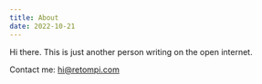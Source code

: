 ```yaml
---
title: About
date: 2022-10-21
---
```


Hi there. This is just another person writing on the open internet.

Contact me: hi@retompi.com
